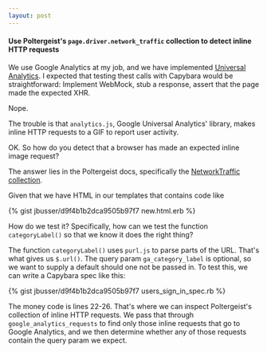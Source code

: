 ```yaml
---
layout: post
---
```


#### Use Poltergeist's `page.driver.network_traffic` collection to detect inline HTTP requests

We use Google Analytics at my job, and we have implemented [Universal
Analytics](https://developers.google.com/analytics/devguides/collection/analyticsjs/).
I expected that testing thest calls with Capybara would be straightforward: Implement
WebMock, stub a response, assert that the page made the expected XHR.

Nope.

The trouble is that `analytics.js`, Google Universal Analytics' library, makes inline HTTP
requests to a GIF to report user activity.

OK. So how do you detect that a browser has made an expected inline image request?

The answer lies in the Poltergeist docs, specifically the [NetworkTraffic
collection](http://www.rubydoc.info/github/jonleighton/poltergeist/Capybara/Poltergeist/NetworkTraffic).

Given that we have HTML in our templates that contains code like

{% gist jbusser/d9f4b1b2dca9505b97f7 new.html.erb %}

How do we test it? Specifically, how can we test the function `categoryLabel()` so that we
know it does the right thing?

The function `categoryLabel()` uses `purl.js` to parse parts of the URL. That's what gives
us `$.url()`. The query param `ga_category_label` is optional, so we want to supply a
default should one not be passed in. To test this, we can write a Capybara spec like
this:

{% gist jbusser/d9f4b1b2dca9505b97f7 users_sign_in_spec.rb %}

The money code is lines 22-26. That's where we can inspect Poltergeist's collection of
inline HTTP requests. We pass that through `google_analytics_requests` to find only those
inline requests that go to Google Analytics, and we then determine whether any of those
requests contain the query param we expect.
